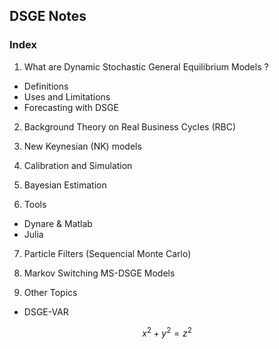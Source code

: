 
## DSGE Notes 

### Index 

1. What are Dynamic Stochastic General Equilibrium Models ? 
  
* Definitions
* Uses and Limitations
* Forecasting with DSGE 

2. Background Theory on Real Business Cycles (RBC)

3. New Keynesian (NK) models 

4. Calibration and Simulation

5. Bayesian Estimation

6. Tools 
* Dynare & Matlab 
* Julia 

7. Particle Filters (Sequencial Monte Carlo)

8. Markov Switching MS-DSGE Models 

9. Other Topics 

* DSGE-VAR

$$ x^2 + y^2= z^2 $$
